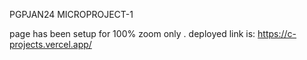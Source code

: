 PGPJAN24 MICROPROJECT-1

page has been setup for 100% zoom only .
 deployed link is: https://c-projects.vercel.app/
